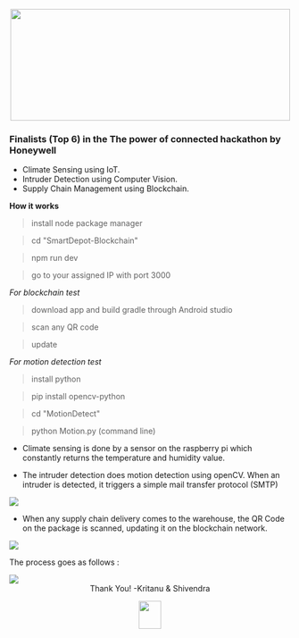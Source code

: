 
<p align="center">
<img src="https://github.com/kritanu82/SmartDepot/blob/master/PresentationHoneywell/sdmainlogo.jpg" width="501" height="200">



### Finalists (Top 6) in the The power of connected hackathon by Honeywell

* Climate Sensing using IoT.
* Intruder Detection using Computer Vision.
* Supply Chain Management using Blockchain.


**How it works**

> install node package manager

> cd "SmartDepot-Blockchain"

> npm run dev

> go to your assigned IP with port 3000

*For blockchain test*

> download app and build gradle through Android studio

> scan any QR code

> update

*For motion detection test*

> install python

> pip install opencv-python

> cd "MotionDetect"

> python Motion.py (command line)

* Climate sensing is done by a sensor on the raspberry pi which constantly returns the temperature and humidity value.

* The intruder detection does motion detection using openCV. When an intruder is detected, it triggers a simple mail transfer protocol (SMTP)

<img src="https://github.com/kritanu82/SmartDepot/blob/master/PresentationHoneywell/Flow%20Diagrams/Motion%20Detection%20Diagram.png">

* When any supply chain delivery comes to the warehouse, the QR Code on the package is scanned, updating it on the blockchain network.

<img src="https://github.com/kritanu82/SmartDepot/blob/master/PresentationHoneywell/Flow%20Diagrams/Blockchain%20Implementation%20Diagram.png">

The process goes as follows :

<img src="https://github.com/kritanu82/SmartDepot/blob/master/PresentationHoneywell/Blockchaindemo.png">

<center>Thank You!
-Kritanu & Shivendra</center>
</p>
<p align="center">
<img src="https://github.com/kritanu82/SmartDepot/blob/master/PresentationHoneywell/sdsmalllogo.jpg" width="40" height="50">
</p>

